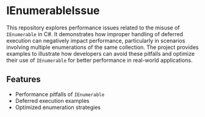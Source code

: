 # IEnumerableIssue

This repository explores performance issues related to the misuse of `IEnumerable` in C#. It demonstrates how improper handling of deferred execution can negatively impact performance, particularly in scenarios involving multiple enumerations of the same collection. The project provides examples to illustrate how developers can avoid these pitfalls and optimize their use of `IEnumerable` for better performance in real-world applications.

## Features
- Performance pitfalls of `IEnumerable`
- Deferred execution examples
- Optimized enumeration strategies

